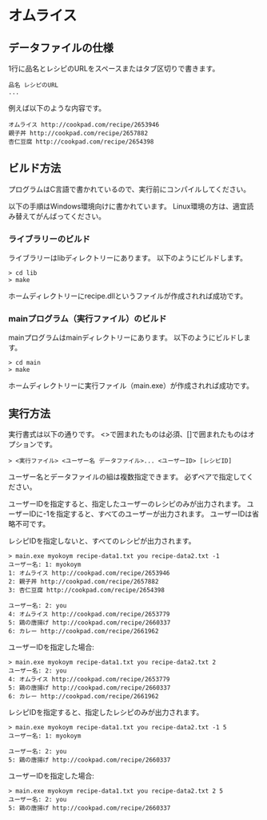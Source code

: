 # オムライス

## データファイルの仕様

1行に品名とレシピのURLをスペースまたはタブ区切りで書きます。

    品名 レシピのURL
    ...

例えば以下のような内容です。

    オムライス http://cookpad.com/recipe/2653946
    親子丼 http://cookpad.com/recipe/2657882
    杏仁豆腐 http://cookpad.com/recipe/2654398

## ビルド方法

プログラムはC言語で書かれているので、実行前にコンパイルしてください。

以下の手順はWindows環境向けに書かれています。
Linux環境の方は、適宜読み替えてがんばってください。

### ライブラリーのビルド

ライブラリーはlibディレクトリーにあります。
以下のようにビルドします。

    > cd lib
    > make

ホームディレクトリーにrecipe.dllというファイルが作成されれば成功です。

### mainプログラム（実行ファイル）のビルド

mainプログラムはmainディレクトリーにあります。
以下のようにビルドします。

    > cd main
    > make

ホームディレクトリーに実行ファイル（main.exe）が作成されれば成功です。

## 実行方法

実行書式は以下の通りです。
<>で囲まれたものは必須、[]で囲まれたものはオプションです。

    > <実行ファイル> <ユーザー名 データファイル>... <ユーザーID> [レシピID]

ユーザー名とデータファイルの組は複数指定できます。
必ずペアで指定してください。

ユーザーIDを指定すると、指定したユーザーのレシピのみが出力されます。
ユーザーIDに-1を指定すると、すべてのユーザーが出力されます。
ユーザーIDは省略不可です。

レシピIDを指定しないと、すべてのレシピが出力されます。

    > main.exe myokoym recipe-data1.txt you recipe-data2.txt -1
    ユーザー名: 1: myokoym
    1: オムライス http://cookpad.com/recipe/2653946
    2: 親子丼 http://cookpad.com/recipe/2657882
    3: 杏仁豆腐 http://cookpad.com/recipe/2654398

    ユーザー名: 2: you
    4: オムライス http://cookpad.com/recipe/2653779
    5: 鶏の唐揚げ http://cookpad.com/recipe/2660337
    6: カレー http://cookpad.com/recipe/2661962

ユーザーIDを指定した場合:

    > main.exe myokoym recipe-data1.txt you recipe-data2.txt 2
    ユーザー名: 2: you
    4: オムライス http://cookpad.com/recipe/2653779
    5: 鶏の唐揚げ http://cookpad.com/recipe/2660337
    6: カレー http://cookpad.com/recipe/2661962

レシピIDを指定すると、指定したレシピのみが出力されます。

    > main.exe myokoym recipe-data1.txt you recipe-data2.txt -1 5
    ユーザー名: 1: myokoym

    ユーザー名: 2: you
    5: 鶏の唐揚げ http://cookpad.com/recipe/2660337

ユーザーIDを指定した場合:

    > main.exe myokoym recipe-data1.txt you recipe-data2.txt 2 5
    ユーザー名: 2: you
    5: 鶏の唐揚げ http://cookpad.com/recipe/2660337
